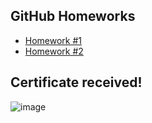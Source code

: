## GitHub Homeworks

- [Homework #1](https://github.com/dz-artsiukh/QA_Course/tree/main/02_Git/01_HW_Git_repos)
- [Homework #2](https://github.com/dz-artsiukh/02_Git_Branches/tree/main)

## Certificate received!
![image](https://github.com/dz-artsiukh/QA_Course/assets/117485665/eb34a5f8-f90b-4db5-b5a1-c8c9da8d13d6)
